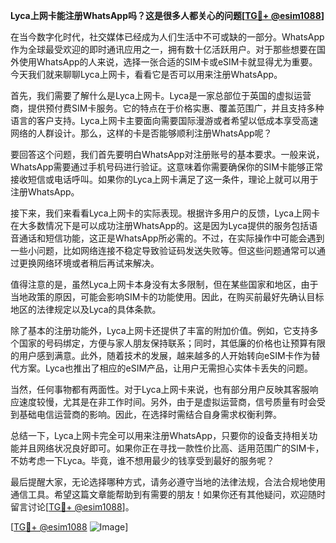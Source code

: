 **Lyca上网卡能注册WhatsApp吗？这是很多人都关心的问题[[TG💪+ @esim1088](https://t.me/s/esim1088)]**

在当今数字化时代，社交媒体已经成为人们生活中不可或缺的一部分。WhatsApp作为全球最受欢迎的即时通讯应用之一，拥有数十亿活跃用户。对于那些想要在国外使用WhatsApp的人来说，选择一张合适的SIM卡或eSIM卡就显得尤为重要。今天我们就来聊聊Lyca上网卡，看看它是否可以用来注册WhatsApp。

首先，我们需要了解什么是Lyca上网卡。Lyca是一家总部位于英国的虚拟运营商，提供预付费SIM卡服务。它的特点在于价格实惠、覆盖范围广，并且支持多种语言的客户支持。Lyca上网卡主要面向需要国际漫游或者希望以低成本享受高速网络的人群设计。那么，这样的卡是否能够顺利注册WhatsApp呢？

要回答这个问题，我们首先要明白WhatsApp对注册账号的基本要求。一般来说，WhatsApp需要通过手机号码进行验证。这意味着你需要确保你的SIM卡能够正常接收短信或电话呼叫。如果你的Lyca上网卡满足了这一条件，理论上就可以用于注册WhatsApp。

接下来，我们来看看Lyca上网卡的实际表现。根据许多用户的反馈，Lyca上网卡在大多数情况下是可以成功注册WhatsApp的。这是因为Lyca提供的服务包括语音通话和短信功能，这正是WhatsApp所必需的。不过，在实际操作中可能会遇到一些小问题，比如网络连接不稳定导致验证码发送失败等。但这些问题通常可以通过更换网络环境或者稍后再试来解决。

值得注意的是，虽然Lyca上网卡本身没有太多限制，但在某些国家和地区，由于当地政策的原因，可能会影响SIM卡的功能使用。因此，在购买前最好先确认目标地区的法律规定以及Lyca的具体条款。

除了基本的注册功能外，Lyca上网卡还提供了丰富的附加价值。例如，它支持多个国家的号码绑定，方便与家人朋友保持联系；同时，其低廉的价格也让预算有限的用户感到满意。此外，随着技术的发展，越来越多的人开始转向eSIM卡作为替代方案。Lyca也推出了相应的eSIM产品，让用户无需担心实体卡丢失的问题。

当然，任何事物都有两面性。对于Lyca上网卡来说，也有部分用户反映其客服响应速度较慢，尤其是在非工作时间。另外，由于是虚拟运营商，信号质量有时会受到基础电信运营商的影响。因此，在选择时需结合自身需求权衡利弊。

总结一下，Lyca上网卡完全可以用来注册WhatsApp，只要你的设备支持相关功能并且网络状况良好即可。如果你正在寻找一款性价比高、适用范围广的SIM卡，不妨考虑一下Lyca。毕竟，谁不想用最少的钱享受到最好的服务呢？

最后提醒大家，无论选择哪种方式，请务必遵守当地的法律法规，合法合规地使用通信工具。希望这篇文章能帮助到有需要的朋友！如果你还有其他疑问，欢迎随时留言讨论[[TG💪+ @esim1088](https://t.me/s/esim1088)]。

[[TG💪+ @esim1088](https://t.me/s/esim1088) ![Image](https://i.postimg.cc/4NQfJmqS/Snipaste-2025-05-13-00-14-12.png)]